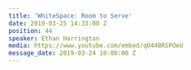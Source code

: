 ```yaml
---
title: 'WhiteSpace: Room to Serve'
date: 2019-03-25 14:33:00 Z
position: 44
speaker: Ethan Harrington
media: https://www.youtube.com/embed/qO44BRSPOeU
message_date: 2019-03-24 10:00:00 Z
---
```


